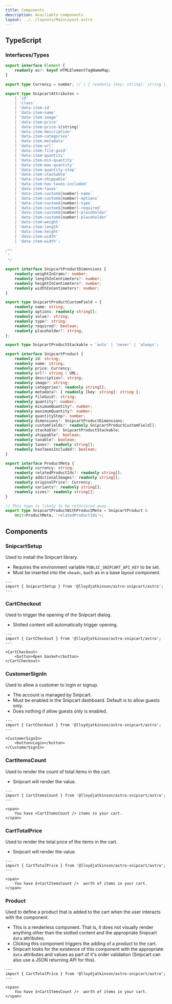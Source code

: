 ```yaml
---
title: Components
description: Availiable components
layout: ../../layouts/MainLayout.astro
---
```


## TypeScript

### Interfaces/Types

```ts
export interface Element {
    readonly as?: keyof HTMLElementTagNameMap;
}

export type Currency = number; // | { readonly [key: string]: string };

export type SnipcartAttributes =
    | 'id'
    | 'class'
    | 'data-item-id'
    | 'data-item-name'
    | 'date-item-image'
    | 'data-item-price'
    | `data-item-price-${string}`
    | 'data-item-description'
    | 'data-item-categories'
    | 'data-item-metadata'
    | 'data-item-url'
    | 'data-item-file-guid'
    | 'data-item-quantity'
    | 'data-item-min-quantity'
    | 'data-item-max-quantity'
    | 'data-item-quantity-step'
    | 'data-item-stackable'
    | 'data-item-shippable'
    | 'data-item-has-taxes-included'
    | 'data-item-taxes'
    | `data-item-custom${number}-name`
    | `data-item-custom${number}-options`
    | `data-item-custom${number}-type`
    | `data-item-custom${number}-required`
    | `data-item-custom${number}-placeholder`
    | `data-item-custom${number}-placeholder`
    | 'data-item-weight'
    | 'data-item-length'
    | 'data-item-height'
    | 'data-item-width'
    | 'data-item-width';

/**
 *
 */

export interface SnipcartProductDimensions {
    readonly weightInGrams?: number;
    readonly lengthInCentimeters?: number;
    readonly heightInCentimeters?: number;
    readonly widthInCentimeters?: number;
}

export type SnipcartProductCustomField = {
    readonly name: string;
    readonly options: readonly string[];
    readonly value?: string;
    readonly type?: string;
    readonly required?: boolean;
    readonly placeholder?: string;
};

export type SnipcartProductStackable = 'auto' | 'never' | 'always';

export interface SnipcartProduct {
    readonly id: string;
    readonly name: string;
    readonly price: Currency;
    readonly url?: string | URL;
    readonly description?: string;
    readonly image?: string;
    readonly categories?: readonly string[];
    readonly metadata?: { readonly [key: string]: string };
    readonly fileGuid?: string;
    readonly quantity?: number;
    readonly minimumQuantity?: number;
    readonly maximumQuantity?: number;
    readonly quantityStep?: number;
    readonly dimensions?: SnipcartProductDimensions;
    readonly customFields?: readonly SnipcartProductCustomField[];
    readonly stackable?: SnipcartProductStackable;
    readonly shippable?: boolean;
    readonly taxable?: boolean;
    readonly taxes?: readonly string[];
    readonly hasTaxesIncluded?: boolean;
}

export interface ProductMeta {
    readonly currency: string;
    readonly relatedProductIds?: readonly string[];
    readonly additionalImages?: readonly string[];
    readonly originalPrice?: Currency;
    readonly variants?: readonly string[];
    readonly sizes?: readonly string[];
}

// This type is likely to be refactored away.
export type SnipcartProductWithProductMeta = SnipcartProduct &
    Omit<ProductMeta, 'relatedProductIds'>;
```

## Components

### SnipcartSetup

Used to install the Snipcart library.

 * Requires the environment variable `PUBLIC_SNIPCART_API_KEY` to be set.
 * Must be inserted into the `<head>`, such as in a base layout component.

```astro
---
import { SnipcartSetup } from '@lloydjatkinson/astro-snipcart/astro';
---
```

### CartCheckout

Used to trigger the opening of the Snipcart dialog.

 * Slotted content will automatically trigger opening.

```astro
---
import { CartCheckout } from '@lloydjatkinson/astro-snipcart/astro';
---

<CartCheckout>
    <button>Open basket</button>
</CartCheckout>
```

### CustomerSignIn

Used to allow a customer to login or signup.

 * The account is managed by Snipcart.
 * Must be enabled in the Snipcart dashboard. Default is to allow guests only.
 * Does nothing if allow guests only is enabled.

```astro
---
import { CartCheckout } from '@lloydjatkinson/astro-snipcart/astro';
---

<CustomerSignIn>
    <button>Login</button>
</CustomerSignIn>
```

### CartItemsCount

Used to render the count of total items in the cart.

 * Snipcart will render the value.

```astro
---
import { CartItemsCount } from '@lloydjatkinson/astro-snipcart/astro';
---

<span>
    You have <CartItemsCount /> items in your cart.
</span>
```

### CartTotalPrice

Used to render the total price of the items in the cart.

 * Snipcart will render the value.

```astro
---
import { CartTotalPrice } from '@lloydjatkinson/astro-snipcart/astro';
---

<span>
    You have £<CartItemsCount />  worth of items in your cart.
</span>
```

### Product

Used to define a product that is added to the cart when the user interacts with the component.

 * This is a renderless component. That is, it does not visually render anything other than the slotted content and the appropriate Snipcart `data` attributes.
 * Clicking this component triggers the adding of a product to the cart.
 * Snipcart looks for the existence of this component with the appropriate `data` attributes and values as part of it's order validation (Snipcart can also use a JSON returning API for this).

```astro
---
import { CartTotalPrice } from '@lloydjatkinson/astro-snipcart/astro';
---

<span>
    You have £<CartItemsCount />  worth of items in your cart.
</span>
```
